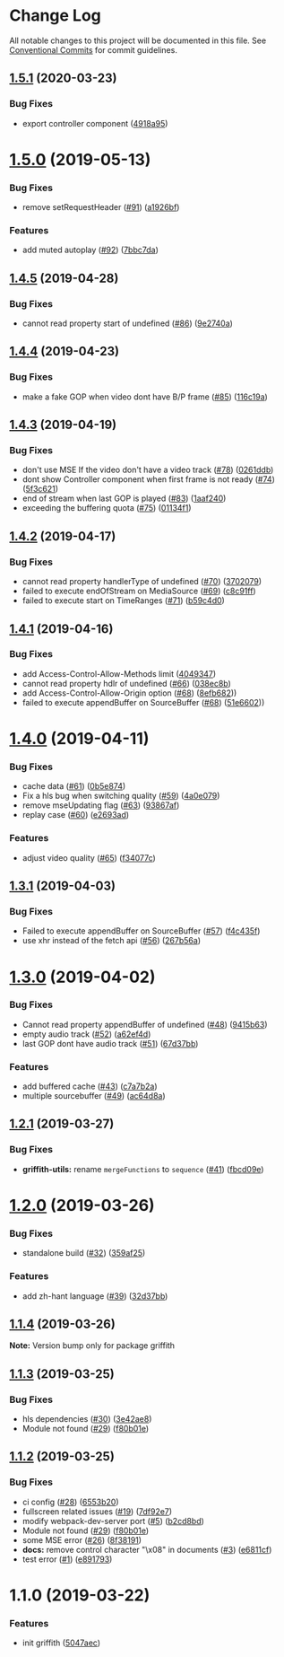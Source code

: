 # Change Log

All notable changes to this project will be documented in this file.
See [Conventional Commits](https://conventionalcommits.org) for commit guidelines.

## [1.5.1](https://github.com/zhihu/griffith/compare/v1.5.0...v1.5.1) (2020-03-23)


### Bug Fixes

* export controller component ([4918a95](https://github.com/zhihu/griffith/commit/4918a95))





# [1.5.0](https://github.com/zhihu/griffith/compare/v1.4.5...v1.5.0) (2019-05-13)


### Bug Fixes

* remove setRequestHeader ([#91](https://github.com/zhihu/griffith/issues/91)) ([a1926bf](https://github.com/zhihu/griffith/commit/a1926bf))


### Features

* add muted autoplay ([#92](https://github.com/zhihu/griffith/issues/92)) ([7bbc7da](https://github.com/zhihu/griffith/commit/7bbc7da))





## [1.4.5](https://github.com/zhihu/griffith/compare/v1.4.4...v1.4.5) (2019-04-28)


### Bug Fixes

* cannot read property start of undefined ([#86](https://github.com/zhihu/griffith/issues/86)) ([9e2740a](https://github.com/zhihu/griffith/commit/9e2740a))





## [1.4.4](https://github.com/zhihu/griffith/compare/v1.4.3...v1.4.4) (2019-04-23)


### Bug Fixes

* make a fake GOP when video dont have B/P frame ([#85](https://github.com/zhihu/griffith/issues/85)) ([116c19a](https://github.com/zhihu/griffith/commit/116c19a))





## [1.4.3](https://github.com/zhihu/griffith/compare/v1.4.2...v1.4.3) (2019-04-19)


### Bug Fixes

* don't use MSE If the video don't have a video track ([#78](https://github.com/zhihu/griffith/issues/78)) ([0261ddb](https://github.com/zhihu/griffith/commit/0261ddb))
* dont show Controller component when first frame is not ready ([#74](https://github.com/zhihu/griffith/issues/74)) ([5f3c621](https://github.com/zhihu/griffith/commit/5f3c621))
* end of stream when last GOP is played ([#83](https://github.com/zhihu/griffith/issues/83)) ([1aaf240](https://github.com/zhihu/griffith/commit/1aaf240))
* exceeding the buffering quota ([#75](https://github.com/zhihu/griffith/issues/75)) ([01134f1](https://github.com/zhihu/griffith/commit/01134f1))





## [1.4.2](https://github.com/zhihu/griffith/compare/v1.4.1...v1.4.2) (2019-04-17)


### Bug Fixes

* cannot read property handlerType of undefined ([#70](https://github.com/zhihu/griffith/issues/70)) ([3702079](https://github.com/zhihu/griffith/commit/3702079))
* failed to execute endOfStream on MediaSource ([#69](https://github.com/zhihu/griffith/issues/69)) ([c8c91ff](https://github.com/zhihu/griffith/commit/c8c91ff))
* failed to execute start on TimeRanges ([#71](https://github.com/zhihu/griffith/issues/71)) ([b59c4d0](https://github.com/zhihu/griffith/commit/b59c4d0))





## [1.4.1](https://github.com/zhihu/griffith/compare/v1.4.0...v1.4.1) (2019-04-16)


### Bug Fixes

* add Access-Control-Allow-Methods limit ([4049347](https://github.com/zhihu/griffith/commit/4049347))
* cannot read property hdlr of undefined ([#66](https://github.com/zhihu/griffith/issues/66)) ([038ec8b](https://github.com/zhihu/griffith/commit/038ec8b))
* add Access-Control-Allow-Origin option ([#68](https://github.com/zhihu/griffith/issues/68)) ([8efb682](https://github.com/zhihu/griffith/pull/68/commits/8efb682)))
* failed to execute appendBuffer on SourceBuffer ([#68](https://github.com/zhihu/griffith/issues/68)) ([51e6602](https://github.com/zhihu/griffith/pull/68/commits/51e6602)))




# [1.4.0](https://github.com/zhihu/griffith/compare/v1.3.1...v1.4.0) (2019-04-11)


### Bug Fixes

* cache data ([#61](https://github.com/zhihu/griffith/issues/61)) ([0b5e874](https://github.com/zhihu/griffith/commit/0b5e874))
* Fix a hls bug when switching quality ([#59](https://github.com/zhihu/griffith/issues/59)) ([4a0e079](https://github.com/zhihu/griffith/commit/4a0e079))
* remove mseUpdating flag ([#63](https://github.com/zhihu/griffith/issues/63)) ([93867af](https://github.com/zhihu/griffith/commit/93867af))
* replay case ([#60](https://github.com/zhihu/griffith/issues/60)) ([e2693ad](https://github.com/zhihu/griffith/commit/e2693ad))


### Features

* adjust video quality ([#65](https://github.com/zhihu/griffith/issues/65)) ([f34077c](https://github.com/zhihu/griffith/commit/f34077c))





## [1.3.1](https://github.com/zhihu/griffith/compare/v1.3.0...v1.3.1) (2019-04-03)


### Bug Fixes

*  Failed to execute appendBuffer on SourceBuffer ([#57](https://github.com/zhihu/griffith/issues/57)) ([f4c435f](https://github.com/zhihu/griffith/commit/f4c435f))
* use xhr instead of the fetch api ([#56](https://github.com/zhihu/griffith/issues/56)) ([267b56a](https://github.com/zhihu/griffith/commit/267b56a))





# [1.3.0](https://github.com/zhihu/griffith/compare/v1.2.1...v1.3.0) (2019-04-02)


### Bug Fixes

*  Cannot read property appendBuffer of undefined ([#48](https://github.com/zhihu/griffith/issues/48)) ([9415b63](https://github.com/zhihu/griffith/commit/9415b63))
* empty audio track ([#52](https://github.com/zhihu/griffith/issues/52)) ([a62ef4d](https://github.com/zhihu/griffith/commit/a62ef4d))
* last GOP dont have audio track ([#51](https://github.com/zhihu/griffith/issues/51)) ([67d37bb](https://github.com/zhihu/griffith/commit/67d37bb))


### Features

* add buffered cache ([#43](https://github.com/zhihu/griffith/issues/43)) ([c7a7b2a](https://github.com/zhihu/griffith/commit/c7a7b2a))
* multiple sourcebuffer ([#49](https://github.com/zhihu/griffith/issues/49)) ([ac64d8a](https://github.com/zhihu/griffith/commit/ac64d8a))





## [1.2.1](https://github.com/zhihu/griffith/compare/v1.2.0...v1.2.1) (2019-03-27)


### Bug Fixes

* **griffith-utils:** rename `mergeFunctions` to `sequence` ([#41](https://github.com/zhihu/griffith/issues/41)) ([fbcd09e](https://github.com/zhihu/griffith/commit/fbcd09e))





# [1.2.0](https://github.com/zhihu/griffith/compare/v1.1.4...v1.2.0) (2019-03-26)


### Bug Fixes

* standalone build ([#32](https://github.com/zhihu/griffith/issues/32)) ([359af25](https://github.com/zhihu/griffith/commit/359af25))


### Features

* add zh-hant language ([#39](https://github.com/zhihu/griffith/issues/39)) ([32d37bb](https://github.com/zhihu/griffith/commit/32d37bb))





## [1.1.4](https://github.com/zhihu/griffith/compare/v1.1.3...v1.1.4) (2019-03-26)

**Note:** Version bump only for package griffith





## [1.1.3](https://github.com/zhihu/griffith/compare/v1.1.1...v1.1.3) (2019-03-25)


### Bug Fixes

* hls dependencies ([#30](https://github.com/zhihu/griffith/issues/30)) ([3e42ae8](https://github.com/zhihu/griffith/commit/3e42ae8))
* Module not found ([#29](https://github.com/zhihu/griffith/issues/29)) ([f80b01e](https://github.com/zhihu/griffith/commit/f80b01e))





## [1.1.2](https://github.com/zhihu/griffith/compare/v1.1.1...v1.1.2) (2019-03-25)


### Bug Fixes

* ci config ([#28](https://github.com/zhihu/griffith/issues/28)) ([6553b20](https://github.com/zhihu/griffith/commit/6553b20))
* fullscreen related issues ([#19](https://github.com/zhihu/griffith/issues/19)) ([7df92e7](https://github.com/zhihu/griffith/commit/7df92e7))
* modify webpack-dev-server port ([#5](https://github.com/zhihu/griffith/issues/5)) ([b2cd8bd](https://github.com/zhihu/griffith/commit/b2cd8bd))
* Module not found ([#29](https://github.com/zhihu/griffith/issues/29)) ([f80b01e](https://github.com/zhihu/griffith/commit/f80b01e))
* some MSE error ([#26](https://github.com/zhihu/griffith/issues/26)) ([8f38191](https://github.com/zhihu/griffith/commit/8f38191))
* **docs:** remove control character "\x08" in documents ([#3](https://github.com/zhihu/griffith/issues/3)) ([e6811cf](https://github.com/zhihu/griffith/commit/e6811cf))
* test error ([#1](https://github.com/zhihu/griffith/issues/1)) ([e891793](https://github.com/zhihu/griffith/commit/e891793))





# 1.1.0 (2019-03-22)


### Features

* init griffith ([5047aec](https://github.com/zhihu/griffith/commit/5047aec))
